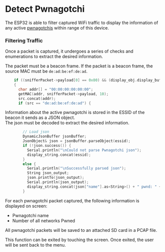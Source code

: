 # Detect Pwnagotchi
The ESP32 is able to filter captured WiFi traffic to display the information of any active [pwnagotchis](https://pwnagotchi.ai/) within range of this device.  

### Filtering Traffic
Once a packet is captured, it undergoes a series of checks and enumerations to extract the desired information.  

The packet must be a beacon frame. If the packet is a beacon frame, the source MAC must be `de:ad:be:ef:de:ad`.
```C++
    if ((snifferPacket->payload[0] == 0x80) && (display_obj.display_buffer->size() == 0))
    {
      char addr[] = "00:00:00:00:00:00";
      getMAC(addr, snifferPacket->payload, 10);
      src.concat(addr);
      if (src == "de:ad:be:ef:de:ad") {
```

Information about the active pwnagotchi is stored in the ESSID of the beacon it sends as a JSON object.  
The json must be decoded to extract the desired information.
```C++
        // Load json
        DynamicJsonBuffer jsonBuffer;
        JsonObject& json = jsonBuffer.parseObject(essid);
        if (!json.success()) {
          Serial.println("\nCould not parse Pwnagotchi json");
          display_string.concat(essid);
        }
        else {
          Serial.println("\nSuccessfully parsed json");
          String json_output;
          json.printTo(json_output);
          Serial.println(json_output);
          display_string.concat(json["name"].as<String>() + " pwnd: " + json["pwnd_tot"].as<String>());
        }
```

For each pwnagotchi packet captured, the following information is displayed on screen:  
- Pwnagotchi name
- Number of all networks Pwned

All pwnagotchi packets will be saved to an attached SD card in a PCAP file.

This function can be exited by touching the screen. Once exited, the user will be sent back to the menu.